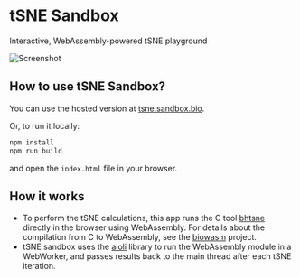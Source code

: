 # tSNE Sandbox
Interactive, WebAssembly-powered tSNE playground

![Screenshot](https://tsne.sandbox.bio/assets/img/screenshot.gif)


## How to use tSNE Sandbox?

You can use the hosted version at [tsne.sandbox.bio](https://tsne.sandbox.bio).

Or, to run it locally:

```bash
npm install
npm run build
```

and open the `index.html` file in your browser.


## How it works

- To perform the tSNE calculations, this app runs the C tool [bhtsne](https://github.com/lh3/bhtsne) directly in the browser using WebAssembly. For details about the compilation from C to WebAssembly, see the [biowasm](https://github.com/biowasm/biowasm) project.
- tSNE sandbox uses the [aioli](https://github.com/biowasm/aioli) library to run the WebAssembly module in a WebWorker, and passes results back to the main thread after each tSNE iteration.
